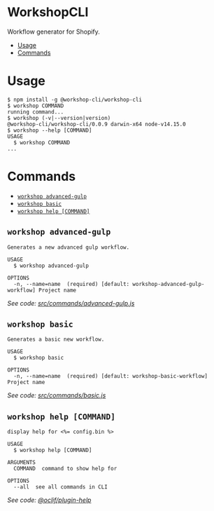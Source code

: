 WorkshopCLI
============

Workflow generator for Shopify.

<!-- toc -->
* [Usage](#usage)
* [Commands](#commands)
<!-- tocstop -->

# Usage
<!-- usage -->
```sh-session
$ npm install -g @workshop-cli/workshop-cli
$ workshop COMMAND
running command...
$ workshop (-v|--version|version)
@workshop-cli/workshop-cli/0.0.9 darwin-x64 node-v14.15.0
$ workshop --help [COMMAND]
USAGE
  $ workshop COMMAND
...
```
<!-- usagestop -->

# Commands
<!-- commands -->
* [`workshop advanced-gulp`](#workshop-advanced-gulp)
* [`workshop basic`](#workshop-basic)
* [`workshop help [COMMAND]`](#workshop-help-command)

## `workshop advanced-gulp`

```
Generates a new advanced gulp workflow.

USAGE
  $ workshop advanced-gulp

OPTIONS
  -n, --name=name  (required) [default: workshop-advanced-gulp-workflow] Project name
```

_See code: [src/commands/advanced-gulp.js](https://github.com/WorkshopCLI/workshop-cli/blob/v0.0.9/src/commands/advanced-gulp.js)_

## `workshop basic`

```
Generates a basic new workflow.

USAGE
  $ workshop basic

OPTIONS
  -n, --name=name  (required) [default: workshop-basic-workflow] Project name
```

_See code: [src/commands/basic.js](https://github.com/WorkshopCLI/workshop-cli/blob/v0.0.9/src/commands/basic.js)_

## `workshop help [COMMAND]`

```
display help for <%= config.bin %>

USAGE
  $ workshop help [COMMAND]

ARGUMENTS
  COMMAND  command to show help for

OPTIONS
  --all  see all commands in CLI
```

_See code: [@oclif/plugin-help](https://github.com/oclif/plugin-help/blob/v2.2.3/src/commands/help.ts)_
<!-- commandsstop -->
